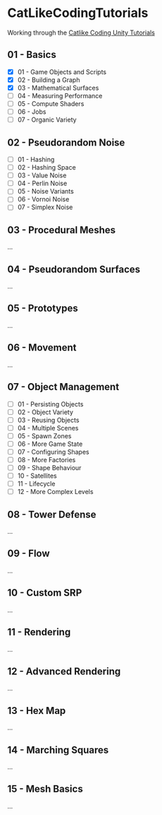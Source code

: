 # CatLikeCodingTutorials
Working through the [Catlike Coding Unity Tutorials](https://catlikecoding.com/unity/tutorials/)

## 01 - Basics
- [x] 01 - Game Objects and Scripts
- [x] 02 - Building a Graph
- [x] 03 - Mathematical Surfaces
- [ ] 04 - Measuring Performance
- [ ] 05 - Compute Shaders
- [ ] 06 - Jobs
- [ ] 07 - Organic Variety

## 02 - Pseudorandom Noise
- [ ] 01 - Hashing
- [ ] 02 - Hashing Space
- [ ] 03 - Value Noise
- [ ] 04 - Perlin Noise
- [ ] 05 - Noise Variants
- [ ] 06 - Vornoi Noise
- [ ] 07 - Simplex Noise

## 03 - Procedural Meshes
...

## 04 - Pseudorandom Surfaces
...

## 05 - Prototypes
...

## 06 - Movement
...

## 07 - Object Management
- [ ] 01 - Persisting Objects
- [ ] 02 - Object Variety
- [ ] 03 - Reusing Objects
- [ ] 04 - Multiple Scenes
- [ ] 05 - Spawn Zones
- [ ] 06 - More Game State
- [ ] 07 - Configuring Shapes
- [ ] 08 - More Factories
- [ ] 09 - Shape Behaviour
- [ ] 10 - Satellites
- [ ] 11 - Lifecycle
- [ ] 12 - More Complex Levels

## 08 - Tower Defense
...

## 09 - Flow
...

## 10 - Custom SRP
...

## 11 - Rendering
...

## 12 - Advanced Rendering
...

## 13 - Hex Map
...

## 14 - Marching Squares
...

## 15 - Mesh Basics
...

